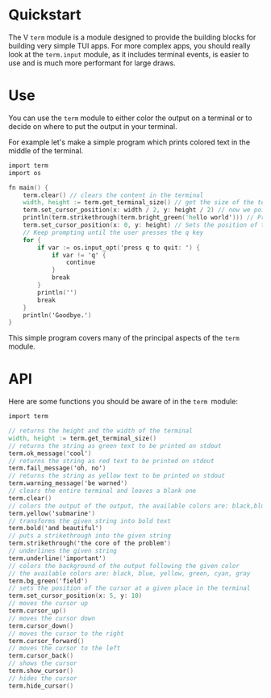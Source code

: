 # Quickstart

The V `term` module is a module designed to provide the building blocks
for building very simple TUI apps.
For more complex apps, you should really look at the `term.input` module,
as it includes terminal events, is easier to use and is much more performant for large draws.

# Use

You can use the `term` module to either color the output on a terminal
or to decide on where to put the output in your terminal.

For example let's make a simple program which prints colored text in the middle of the terminal.

```v
import term
import os

fn main() {
	term.clear() // clears the content in the terminal
	width, height := term.get_terminal_size() // get the size of the terminal
	term.set_cursor_position(x: width / 2, y: height / 2) // now we point the cursor to the middle of  the terminal
	println(term.strikethrough(term.bright_green('hello world'))) // Print green text
	term.set_cursor_position(x: 0, y: height) // Sets the position of the cursor to the bottom of the terminal
	// Keep prompting until the user presses the q key
	for {
		if var := os.input_opt('press q to quit: ') {
			if var != 'q' {
				continue
			}
			break
		}
		println('')
		break
	}
	println('Goodbye.')
}
```

This simple program covers many of the principal aspects of the `term ` module.

# API

Here are some functions you should be aware of in the `term `module:

```v oksyntax
import term

// returns the height and the width of the terminal
width, height := term.get_terminal_size()
// returns the string as green text to be printed on stdout
term.ok_message('cool')
// returns the string as red text to be printed on stdout
term.fail_message('oh, no')
// returns the string as yellow text to be printed on stdout
term.warning_message('be warned')
// clears the entire terminal and leaves a blank one
term.clear()
// colors the output of the output, the available colors are: black,blue,yellow,green,cyan,gray,bright_blue,bright_green,bright_red,bright_black,bright_cyan
term.yellow('submarine')
// transforms the given string into bold text
term.bold('and beautiful')
// puts a strikethrough into the given string
term.strikethrough('the core of the problem')
// underlines the given string
term.underline('important')
// colors the background of the output following the given color
// the available colors are: black, blue, yellow, green, cyan, gray
term.bg_green('field')
// sets the position of the cursor at a given place in the terminal
term.set_cursor_position(x: 5, y: 10)
// moves the cursor up
term.cursor_up()
// moves the cursor down
term.cursor_down()
// moves the cursor to the right
term.cursor_forward()
// moves the cursor to the left
term.cursor_back()
// shows the cursor
term.show_cursor()
// hides the cursor
term.hide_cursor()
```
